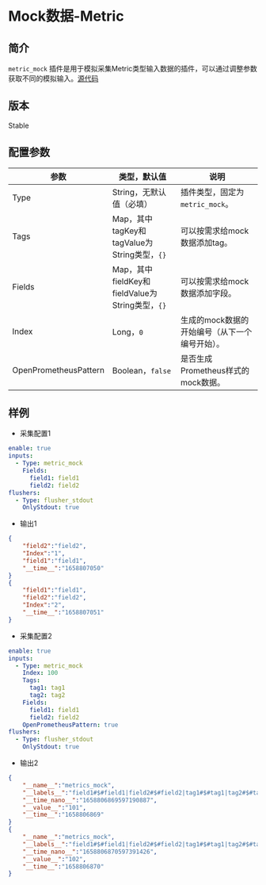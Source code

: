 # Mock数据-Metric

## 简介

`metric_mock` 插件是用于模拟采集Metric类型输入数据的插件，可以通过调整参数获取不同的模拟输入。[源代码](https://github.com/alibaba/ilogtail/blob/main/plugins/input/mock/input_mock.go)

## 版本

Stable

## 配置参数

| 参数 | 类型，默认值 | 说明 |
| - | - | - |
| Type | String，无默认值（必填） | 插件类型，固定为`metric_mock`。 |
| Tags | Map，其中tagKey和tagValue为String类型，`{}` | 可以按需求给mock数据添加tag。 |
| Fields | Map，其中fieldKey和fieldValue为String类型，`{}` | 可以按需求给mock数据添加字段。 |
| Index | Long，`0` | 生成的mock数据的开始编号（从下一个编号开始）。 |
| OpenPrometheusPattern | Boolean，`false` | 是否生成Prometheus样式的mock数据。 |

## 样例

* 采集配置1

```yaml
enable: true
inputs:
  - Type: metric_mock
    Fields:
      field1: field1
      field2: field2
flushers:
  - Type: flusher_stdout
    OnlyStdout: true  
```

* 输出1

```json
{
    "field2":"field2",
    "Index":"1",
    "field1":"field1",
    "__time__":"1658807050"
}
{
    "field1":"field1",
    "field2":"field2",
    "Index":"2",
    "__time__":"1658807051"
}
```

* 采集配置2

```yaml
enable: true
inputs:
  - Type: metric_mock
    Index: 100
    Tags:
      tag1: tag1
      tag2: tag2
    Fields:
      field1: field1
      field2: field2
    OpenPrometheusPattern: true
flushers:
  - Type: flusher_stdout
    OnlyStdout: true  
```

* 输出2

```json
{
    "__name__":"metrics_mock",
    "__labels__":"field1#$#field1|field2#$#field2|tag1#$#tag1|tag2#$#tag2",
    "__time_nano__":"1658806869597190887",
    "__value__":"101",
    "__time__":"1658806869"
}
{
    "__name__":"metrics_mock",
    "__labels__":"field1#$#field1|field2#$#field2|tag1#$#tag1|tag2#$#tag2",
    "__time_nano__":"1658806870597391426",
    "__value__":"102",
    "__time__":"1658806870"
}
```

